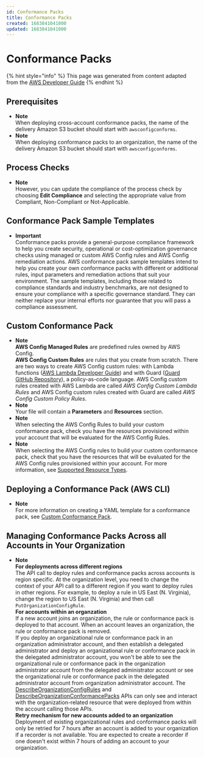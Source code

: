 ```yaml
---
id: Conformance Packs
title: Conformance Packs
created: 1683841041000
updated: 1683841041000
---
```

# Conformance Packs

{% hint style="info" %}
This page was generated from content adapted from the [AWS Developer Guide](https://github.com/awsdocs/aws-config-developer-guide.git)
{% endhint %}

## Prerequisites

- **Note**  
When deploying cross\-account conformance packs, the name of the delivery Amazon S3 bucket should start with `awsconfigconforms`\.
- **Note**  
When deploying conformance packs to an organization, the name of the delivery Amazon S3 bucket should start with `awsconfigconforms`\.


## Process Checks

- **Note**  
However, you can update the compliance of the process check by choosing **Edit Compliance** and selecting the appropriate value from Compliant, Non\-Compliant or Not\-Applicable\.


## Conformance Pack Sample Templates

- **Important**  
 Conformance packs provide a general\-purpose compliance framework to help you create security, operational or cost\-optimization governance checks using managed or custom AWS Config rules and AWS Config remediation actions\. AWS conformance pack sample templates intend to help you create your own conformance packs with different or additional rules, input parameters and remediation actions that suit your environment\. The sample templates, including those related to compliance standards and industry benchmarks, are not designed to ensure your compliance with a specific governance standard\. They can neither replace your internal efforts nor guarantee that you will pass a compliance assessment\.


## Custom Conformance Pack

- **Note**  
**AWS Config Managed Rules** are predefined rules owned by AWS Config\.  
**AWS Config Custom Rules** are rules that you create from scratch\. There are two ways to create AWS Config custom rules: with Lambda functions \([AWS Lambda Developer Guide](https://docs.aws.amazon.com/lambda/latest/dg/gettingstarted-concepts.html#gettingstarted-concepts-function)\) and with Guard \([Guard GitHub Repository](https://github.com/aws-cloudformation/cloudformation-guard)\), a policy\-as\-code language\. AWS Config custom rules created with AWS Lambda are called *AWS Config Custom Lambda Rules* and AWS Config custom rules created with Guard are called *AWS Config Custom Policy Rules*\.
- **Note**  
Your file will contain a **Parameters** and **Resources** section\.
- **Note**  
When selecting the AWS Config Rules to build your custom conformance pack, check you have the resources provisioned within your account that will be evaluated for the AWS Config Rules\.
- **Note**  
When selecting the AWS Config rules to build your custom conformance pack, check that you have the resources that will be evaluated for the AWS Config rules provisioned within your account\. For more information, see [Supported Resource Types](https://docs.aws.amazon.com/config/latest/developerguide/resource-config-reference.html)\.


## Deploying a Conformance Pack (AWS CLI)

- **Note**  
For more information on creating a YAML template for a conformance pack, see [Custom Conformance Pack](https://docs.aws.amazon.com/config/latest/developerguide/custom-conformance-pack.html)\.


## Managing Conformance Packs Across all Accounts in Your Organization

- **Note**  
**For deployments across different regions**  
The API call to deploy rules and conformance packs across accounts is region specific\. At the organization level, you need to change the context of your API call to a different region if you want to deploy rules in other regions\. For example, to deploy a rule in US East \(N\. Virginia\), change the region to US East \(N\. Virginia\) and then call `PutOrganizationConfigRule`\.  
**For accounts within an organzation**  
If a new account joins an organization, the rule or conformance pack is deployed to that account\. When an account leaves an organization, the rule or conformance pack is removed\.  
If you deploy an organizational rule or conformance pack in an organization administrator account, and then establish a delegated administrator and deploy an organizational rule or conformance pack in the delegated administrator account, you won't be able to see the organizational rule or conformance pack in the organization administrator account from the delegated administrator account or see the organizational rule or conformance pack in the delegated administrator account from organization administrator account\. The [DescribeOrganizationConfigRules](https://docs.aws.amazon.com/config/latest/APIReference/API_DescribeOrganizationConfigRules.html) and [DescribeOrganizationConformancePacks](https://docs.aws.amazon.com/config/latest/APIReference/API_DescribeOrganizationConformancePacks.html) APIs can only see and interact with the organization\-related resource that were deployed from within the account calling those APIs\.   
**Retry mechanism for new accounts added to an organization**  
Deployment of existing organizational rules and conformance packs will only be retried for 7 hours after an account is added to your organization if a recorder is not available\. You are expected to create a recorder if one doesn't exist within 7 hours of adding an account to your organization\.

